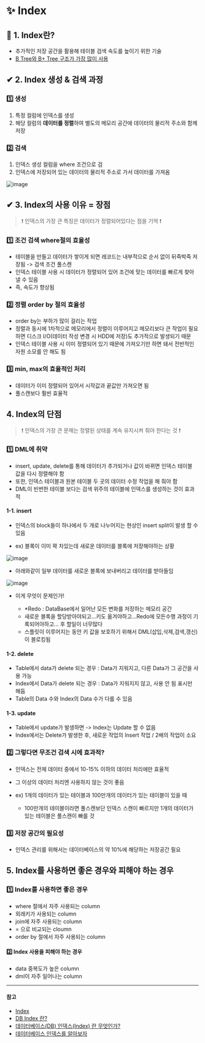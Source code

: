 # ✨ Index

## 📌 1. Index란?

- 추가적인 저장 공간을 활용해 테이블 검색 속도를 높이기 위한 기술
- [B Tree와 B+ Tree 구조가 가장 많이 사용](https://github.com/SeoYeonBae/CS_study/blob/main/DataStructure/B%20Tree%20%26%20B%2B%20Tree.md)

## ✔ 2. Index 생성 & 검색 과정

### 1️⃣ 생성

  1. 특정 컬럼에 인덱스를 생성
  2. 해당 컬럼의 **데이터를 정렬**하여 별도의 메모리 공간에 데이터의 물리적 주소와 함께 저장

### 2️⃣ 검색

  1. 인덱스 생성 컬럼을 where 조건으로 검
  2. 인덱스에 저장되어 있는 데이터의 물리적 주소로 가서 데이터를 가져옴

![image](https://user-images.githubusercontent.com/101535851/213040840-ca443885-a6f6-444a-93cc-65aa5882f071.png)

## ✔ 3. Index의 사용 이유 = 장점

> ❗ 인덱스의 가장 큰 특징은 데이터가 정렬되어있다는 점을 기억 ❗

### 1️⃣ 조건 검색 where절의 효율성

   - 테이블을 만들고 데이터가 쌓이게 되면 레코드는 내부적으로 순서 없이 뒤죽박죽 저장됨 -> 검색 조건 풀스캔
   - 인덱스 테이블 사용 시 데이터가 정렬되어 있어 조건에 맞는 데이터를 빠르게 찾아낼 수 있음
   - 즉, 속도가 향상됨

### 2️⃣ 정렬 order by 절의 효율성

  - order by는 부하가 많이 걸리는 작업
  - 정렬과 동시에 1차적으로 메모리에서 정렬이 이루어지고 메모리보다 큰 작업이 필요하면 디스크 I/O(데이터 작성 변경 시 HDD에 저장)도 추가적으로 발생되기 때문
  - 인덱스 테이블 사용 시 이미 정렬되어 있기 때문에 가져오기만 하면 돼서 전반적인 자원 소모를 안 해도 됨

### 3️⃣ min, max의 효율적인 처리

  - 데이터가 이미 정렬되어 있어서 시작값과 끝값만 가져오면 됨
  - 풀스캔보다 훨씬 효율적

## 4. Index의 단점

> ❗ 인덱스의 가장 큰 문제는 정렬된 상태를 계속 유지시켜 줘야 한다는 것 ❗

### 1️⃣ DML에 취약

  - insert, update, delete를 통해 데이터가 추가되거나 값이 바뀌면 인덱스 테이블 값을 다시 정렬해야 함
  - 또한, 인덱스 테이블과 원본 테이블 두 곳의 데이터 수정 작업을 해 줘야 함
  - DML이 빈번한 테이블 보다는 검색 위주의 테이블에 인덱스를 생성하는 것이 효과적

#### 1-1. insert
    
  - 인덱스의 block들이 하나에서 두 개로 나누어지는 현상인 insert split이 발생 할 수 있음
  
  - ex) 블록이 이미 꽉 차있는데 새로운 데이터를 블록에 저장해야하는 상황

  ![image](https://user-images.githubusercontent.com/101535851/213051256-00468707-b2a2-4a22-acb4-9be3b887ebbe.png)
  
  - 아래와같이 일부 데이터를 새로운 블록에 보내버리고 데이터를 받아들임

  ![image](https://user-images.githubusercontent.com/101535851/213051433-7b70efd9-ba24-478c-b7c8-98b61baf7a97.png)
    
  - 이게 무엇이 문제인가!
  
    - *Redo : DataBase에서 일어난 모든 변화를 저장하는 메모리 공간
    - 새로운 블록을 할당받아야되고...키도 옮겨야하고...Redo에 모든수행 과정이 기록되어야하고... 후 할일이 너무많다
    - 스플릿이 이루어지는 동안 키 값을 보호하기 위해서  DML(삽입,삭제,검색,갱신) 이 블로킹됨
    
#### 1-2. delete

  - Table에서 data가 delete 되는 경우 : Data가 지워지고, 다른 Data가 그 공간을 사용 가능
  - Index에서 Data가 delete 되는 경우 : Data가 지워지지 않고, 사용 안 됨 표시만 해둠
  - Table의 Data 수와 Index의 Data 수가 다를 수 있음

#### 1-3. update

  - Table에서 update가 발생하면 -> Index는 Update 할 수 없음
  - Index에서는 Delete가 발생한 후, 새로운 작업의 Insert 작업 / 2배의 작업이 소요

### 2️⃣ 그렇다면 무조건 검색 시에 효과적?

  - 인덱스는 전체 데이터 중에서 10-15% 이하의 데이터 처리에만 효율적
  - 그 이상의 데이터 처리엔 사용하지 않는 것이 좋음
  - ex) 1개의 데이터가 있는 테이블과 100만개의 데이터가 있는 테이블이 있을 때
      
      - 100만개의 테이블이라면 풀스캔보단 인덱스 스캔이 빠르지만 1개의 데이터가 있는 테이블은 풀스캔이 빠를 것

### 3️⃣ 저장 공간의 필요성

  - 인덱스 관리를 위해서는 데이터베이스의 약 10%에 해당하는 저장공간 필요

## 5. Index를 사용하면 좋은 경우와 피해야 하는 경우

### 1️⃣ Index를 사용하면 좋은 경우

  - where 절에서 자주 사용되는 column
  - 외래키가 사용되는 column
  - join에 자주 사용되는 column
  - = 으로 비교되는 cloumn
  - order by 절에서 자주 사용되는 column


#### 2️⃣ Index 사용을 피해야 하는 경우
  
  - data 중복도가 높은 column
  - dml이 자주 일어나는 column


---

#### 참고

- [Index](https://gyoogle.dev/blog/computer-science/data-base/Index-.html)
- [DB Index 란?](https://lalwr.blogspot.com/2016/02/db-index.html)
- [데이터베이스(DB) 인덱스(Index) 란 무엇인가?](https://choicode.tistory.com/27)
- [데이터베이스 인덱스를 알아보자](https://weejw.tistory.com/131)
